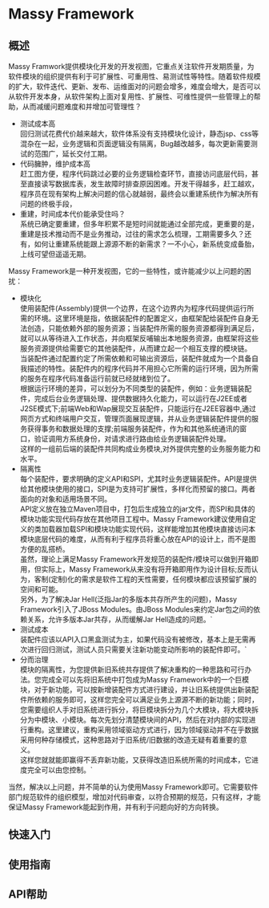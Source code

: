 # Massy Framework 

## 概述
Massy Framwork提供模块化开发的开发视图，它重点关注软件开发期质量，为软件模块的组织提供有利于可扩展性、可重用性、易测试性等特性。随着软件规模的扩大，软件迭代、更新、发布、运维面对的问题会增多，难度会增大，是否可以从软件开发本身，从软件架构上面对复用性、扩展性、可维性提供一些管理上的帮助，从而减缓问题难度和并增加可管理性？
- 测试成本高<br>
回归测试花费代价越来越大，软件体系没有支持模块化设计，静态jsp、css等混杂在一起，业务逻辑和页面逻辑没有隔离，Bug越改越多，每次更新需要测试的范围广，延长交付工期。
- 代码臃肿，维护成本高<br>
赶工图方便，程序代码跳过必要的业务逻辑检查环节，直接访问底层代码，甚至直接读写数据库表，发生故障时排查原因困难。开发干得越多，赶工越欢，程序员在现有架构上解决问题的信心就越弱，最终会以重建系统作为解决所有问题的终极手段，
- 重建，时间成本代价能承受住吗？<br>
系统已确定要重建，但多年积累不是短时间就能通过全部完成，更重要的是，重建是技术推动而不是业务推动，过往的需求怎么梳理，工期需要多久？还有，如何让重建系统能跟上源源不断的新需求？一不小心，新系统变成备胎，上线可望但遥遥无期。

Massy Framework是一种开发视图，它的一些特性，或许能减少以上问题的困扰：
- 模块化<br>
使用装配件(Assembly)提供一个边界，在这个边界内为程序代码提供运行所需的环境。这里环境是指，依据装配件的配置定义，由框架配给装配件自身无法创造，只能依赖外部的服务资源；当装配件所需的服务资源都得到满足后，就可以从等待进入工作状态，并向框架反哺输出本地服务资源，由框架将这些服务资源提供给需要它的其他装配件，从而建立起一个相互支撑的模块链。<br>
当装配件通过配置约定了所需依赖和可输出资源后，装配件就成为一个具备自我描述的特性。装配件内的程序代码并不用担心它所需的运行环境，因为所需的服务在程序代码准备运行前就已经就绪到位了。<br>
根据运行环境的差异，可以划分为不同类型的装配件，例如：业务逻辑装配件，完成后台业务逻辑处理、提供数据持久化能力，可以运行在J2EE或者J2SE模式下;前端Web和Wap展现交互装配件，只能运行在J2EE容器中,通过网页方式和终端用户交互，管理页面展现逻辑，并从业务逻辑装配件提供的服务获得事务和数据处理的支撑;前端服务装配件，作为和其他系统通讯的窗口，验证调用方系统身份，对请求进行路由给业务逻辑装配件处理。<br>
这样的一组前后端的装配件共同构成业务模块,对外提供完整的业务服务能力和水平。
- 隔离性<br>
每个装配件，要求明确的定义API和SPI，尤其时业务逻辑装配件。API是提供给其他模块使用的接口，SPI是为支持可扩展性，多样化而预留的接口。两者面向的对象和适用场景不同。<br>
API定义放在独立Maven项目中，打包后生成独立的jar文件，而SPI和具体的模块功能实现代码存放在其他项目工程中。Massy Framework建议使用自定义的类加载器加载SPI和模块功能实现代码，这样能增加其他模块直接访问本模块底层代码的难度，从而有利于程序员将重心放在API的设计上，而不是图方便的乱搭桥。<br>
虽然，理论上满足Massy Framework开发规范的装配件/模块可以做到开箱即用，但实际上，Massy Framework从来没有将开箱即用作为设计目标;反而认为，客制(定制)化的需求是软件工程的天性需要，任何模块都应该预留扩展的空间和可能。<br>
另外，为了解决Jar Hell(泛指Jar的多版本共存所产生的问题)，Massy Framework引入了JBoss Modules。由JBoss Modules来约定Jar包之间的依赖关系，允许多版本Jar共存，从而缓解Jar Hell造成的问题。`
- 测试成本<br>
装配件应该以API入口黑盒测试为主，如果代码没有被修改，基本上是无需再次进行回归测试，测试人员只需要关注新功能变动所影响的装配件即可。`
- 分而治理<br>
模块的隔离性，为您提供新旧系统共存提供了解决重构的一种思路和可行办法。您完成全可以先将旧系统中打包成为Massy Framework中的一个巨模块，对于新功能，可以按新增装配件方式进行建设，并让旧系统提供出新装配件所依赖的服务即可，这样您完全可以满足业务上源源不断的新功能；同时，您需要组织人手对旧系统进行拆分，将巨模块拆分为几个大模块，将大模块拆分为中模块、小模块。每次先划分清楚模块间的API，然后在对内部的实现进行重构。这里建议，重构采用领域驱动方式进行，因为领域驱动并不在乎数据采用何种存储模式，这种思路对于旧系统/旧数据的改造无疑有着重要的意义。<br>
这样您就就能即赢得不丢弃新功能，又获得改造旧系统所需的时间成本，它进度完全可以由您控制。`

当然，解决以上问题，并不简单的认为使用Massy Framework即可。它需要软件部门规范软件的组织模型，增加对代码审查，以符合预期的规范，只有这样，才能保证Massy Framework能起到作用，并有利于问题向好的方向转换。

## 快速入门
## 使用指南
## API帮助

